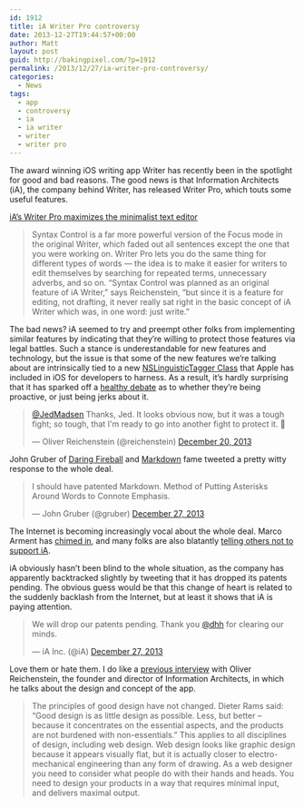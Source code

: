 ```yaml
---
id: 1912
title: iA Writer Pro controversy
date: 2013-12-27T19:44:57+00:00
author: Matt
layout: post
guid: http://bakingpixel.com/?p=1912
permalink: /2013/12/27/ia-writer-pro-controversy/
categories:
  - News
tags:
  - app
  - controversy
  - ia
  - ia writer
  - writer
  - writer pro
---
```

The award winning iOS writing app Writer has recently been in the spotlight for good and bad reasons. The good news is that Information Architects (iA), the company behind Writer, has released Writer Pro, which touts some useful features.

[iA&#8217;s Writer Pro maximizes the minimalist text editor](http://www.theverge.com/2013/12/18/5222948/ia-writer-pro)

> Syntax Control is a far more powerful version of the Focus mode in the original Writer, which faded out all sentences except the one that you were working on. Writer Pro lets you do the same thing for different types of words — the idea is to make it easier for writers to edit themselves by searching for repeated terms, unnecessary adverbs, and so on. &#8220;Syntax Control was planned as an original feature of iA Writer,&#8221; says Reichenstein, &#8220;but since it is a feature for editing, not drafting, it never really sat right in the basic concept of iA Writer which was, in one word: just write.&#8221; 

The bad news? iA seemed to try and preempt other folks from implementing similar features by indicating that they&#8217;re willing to protect those features via legal battles. Such a stance is underestandable for new features and technology, but the issue is that some of the new features we&#8217;re talking about are intrinsically tied to a new [NSLinguisticTagger Class](https://developer.apple.com/library/ios/documentation/cocoa/reference/NSLinguisticTagger_Class/Reference/Reference.html) that Apple has included in iOS for developers to harness. As a result, it&#8217;s hardly surprising that it has sparked off a [healthy debate](http://www.theverge.com/2013/12/21/5234580/patent-pending-ias-militant-stance-on-syntax-control) as to whether they&#8217;re being proactive, or just being jerks about it.

<blockquote class="twitter-tweet" lang="en">
  <p>
    <a href="https://twitter.com/JedMadsen">@JedMadsen</a> Thanks, Jed. It looks obvious now, but it was a tough fight; so tough, that I'm ready to go into another fight to protect it. 🙂
  </p>
  
  <p>
    &mdash; Oliver Reichenstein (@reichenstein) <a href="https://twitter.com/reichenstein/statuses/413894165013876736">December 20, 2013</a>
  </p>
</blockquote>



John Gruber of [Daring Fireball](http://daringfireball.net/) and [Markdown](http://daringfireball.net/projects/markdown/) fame tweeted a pretty witty response to the whole deal.

<blockquote class="twitter-tweet" lang="en">
  <p>
    I should have patented Markdown.&#10;&#10;Method of Putting Asterisks Around Words to Connote Emphasis.
  </p>
  
  <p>
    &mdash; John Gruber (@gruber) <a href="https://twitter.com/gruber/statuses/416396955896786944">December 27, 2013</a>
  </p>
</blockquote>



The Internet is becoming increasingly vocal about the whole deal. Marco Arment has [chimed in](http://www.marco.org/2013/12/26/information-architects-threaten-with-patents), and many folks are also blatantly [telling others not to support iA](http://www.candlerblog.com/2013/12/23/no-thanks-ia/).

iA obviously hasn&#8217;t been blind to the whole situation, as the company has apparently backtracked slightly by tweeting that it has dropped its patents pending. The obvious guess would be that this change of heart is related to the suddenly backlash from the Internet, but at least it shows that iA is paying attention.

<blockquote class="twitter-tweet" lang="en">
  <p>
    We will drop our patents pending. Thank you <a href="https://twitter.com/dhh">@dhh</a> for clearing our minds.
  </p>
  
  <p>
    &mdash; iA Inc. (@iA) <a href="https://twitter.com/iA/statuses/416393539182796800">December 27, 2013</a>
  </p>
</blockquote>



Love them or hate them. I do like a [previous interview](http://www.theverge.com/2012/7/24/3177332/ia-oliver-reichenstein-writer-interview-good-design-is-invisible) with Oliver Reichenstein, the founder and director of Information Architects, in which he talks about the design and concept of the app.

> The principles of good design have not changed. Dieter Rams said: “Good design is as little design as possible. Less, but better – because it concentrates on the essential aspects, and the products are not burdened with non-essentials.” This applies to all disciplines of design, including web design. Web design looks like graphic design because it appears visually flat, but it is actually closer to electro-mechanical engineering than any form of drawing. As a web designer you need to consider what people do with their hands and heads. You need to design your products in a way that requires minimal input, and delivers maximal output.